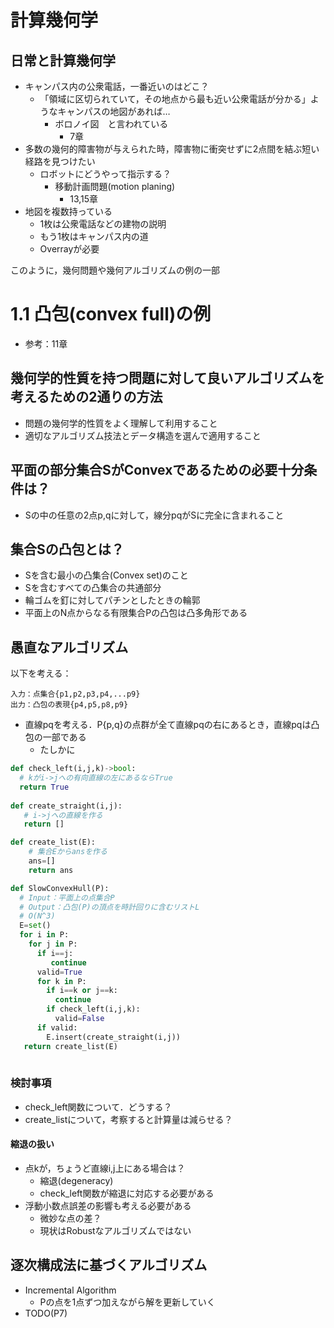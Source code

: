 # 計算幾何学
## 日常と計算幾何学
- キャンパス内の公衆電話，一番近いのはどこ？
  - 「領域に区切られていて，その地点から最も近い公衆電話が分かる」ようなキャンパスの地図があれば…
    - ボロノイ図　と言われている
      - 7章
- 多数の幾何的障害物が与えられた時，障害物に衝突せずに2点間を結ぶ短い経路を見つけたい
  - ロボットにどうやって指示する？
    -  移動計画問題(motion planing)
        - 13,15章
- 地図を複数持っている
  -  1枚は公衆電話などの建物の説明
  -  もう1枚はキャンパス内の道
  -  Overrayが必要

このように，幾何問題や幾何アルゴリズムの例の一部

# 1.1 凸包(convex full)の例
- 参考：11章

## 幾何学的性質を持つ問題に対して良いアルゴリズムを考えるための2通りの方法
- 問題の幾何学的性質をよく理解して利用すること
- 適切なアルゴリズム技法とデータ構造を選んで適用すること

## 平面の部分集合SがConvexであるための必要十分条件は？
- Sの中の任意の2点p,qに対して，線分pqがSに完全に含まれること

## 集合Sの凸包とは？
- Sを含む最小の凸集合(Convex set)のこと
- Sを含むすべての凸集合の共通部分
- 輪ゴムを釘に対してパチンとしたときの輪郭
- 平面上のN点からなる有限集合Pの凸包は凸多角形である

## 愚直なアルゴリズム
以下を考える：
```
入力：点集合{p1,p2,p3,p4,...p9}
出力：凸包の表現{p4,p5,p8,p9}
```
- 直線pqを考える．P\{p,q}の点群が全て直線pqの右にあるとき，直線pqは凸包の一部である
  - たしかに

``` python
def check_left(i,j,k)->bool:
  # kがi->jへの有向直線の左にあるならTrue
  return True
  
def create_straight(i,j):
   # i->jへの直線を作る
   return []

def create_list(E):
    # 集合Eからansを作る
    ans=[]
    return ans

def SlowConvexHull(P):
  # Input：平面上の点集合P
  # Output：凸包(P)の頂点を時計回りに含むリストL
  # O(N^3)
  E=set()
  for i in P:
    for j in P:
      if i==j:
         continue
      valid=True
      for k in P:
        if i==k or j==k:
          continue
        if check_left(i,j,k):
          valid=False
      if valid:
        E.insert(create_straight(i,j))
   return create_list(E)
 
```
### 検討事項
- check_left関数について．どうする？
- create_listについて，考察すると計算量は減らせる？

#### 縮退の扱い
- 点kが，ちょうど直線i,j上にある場合は？
  - 縮退(degeneracy)
  - check_left関数が縮退に対応する必要がある
- 浮動小数点誤差の影響も考える必要がある
  - 微妙な点の差？
  - 現状はRobustなアルゴリズムではない

## 逐次構成法に基づくアルゴリズム
- Incremental Algorithm
  - Pの点を1点ずつ加えながら解を更新していく
- TODO(P7)
